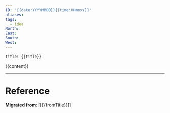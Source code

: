 ```yaml
---
ID: "{{date:YYYYMMDD}}{{time:HHmmss}}"
aliases: 
tags:
  - idea
North: 
East: 
South: 
West:
---
```

```toc
title: {{title}}
```

{{content}}

---

# Reference

**Migrated from**: [[{{fromTitle}}]]